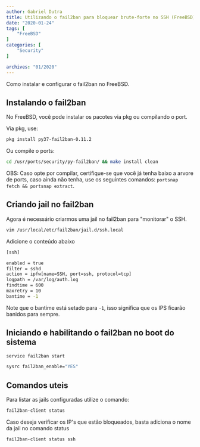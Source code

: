 ```yaml
---
author: Gabriel Dutra
title: Utilizando o fail2ban para bloquear brute-forte no SSH (FreeBSD)
date: "2020-01-24"
tags: [
    "FreeBSD"
]
categories: [
    "Security"
]

archives: "01/2020"
---
```


Como instalar e configurar o fail2ban no FreeBSD.
<!--more-->

## Instalando o fail2ban

No FreeBSD, você pode instalar os pacotes via pkg ou compilando o port.

Via pkg, use: 

```bash
pkg install py37-fail2ban-0.11.2
```

Ou compile o ports: 

```bash
cd /usr/ports/security/py-fail2ban/ && make install clean
```

OBS: Caso opte por compilar, certifique-se que você já tenha baixo a arvore de ports, caso ainda não tenha, use os seguintes comandos: `portsnap fetch && portsnap extract`.

## Criando jail no fail2ban

Agora é necessário criarmos uma jail no fail2ban para "monitorar" o SSH.

```bash
vim /usr/local/etc/fail2ban/jail.d/ssh.local
```

Adicione o conteúdo abaixo

```bash
[ssh]

enabled = true
filter = sshd
action = ipfw[name=SSH, port=ssh, protocol=tcp]
logpath = /var/log/auth.log
findtime = 600
maxretry = 10
bantime = -1
```

Note que o bantime está setado para `-1`, isso significa que os IPS ficarão banidos
para sempre.

## Iniciando e habilitando o fail2ban no boot do sistema

```bash
service fail2ban start
```

```bash
sysrc fail2ban_enable="YES"
```

## Comandos uteis

Para listar as jails configuradas utilize o comando: 

```bash
fail2ban-client status
```

Caso deseja verificar os IP's que estão bloqueados, basta adiciona o nome da jail no comando status 

```bash
fail2ban-client status ssh
```
